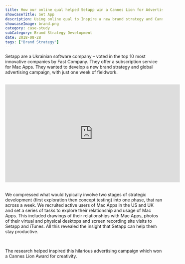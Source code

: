 ```yaml
---
title: How our online qual helped Setapp win a Cannes Lion for Advertising
showcaseTitle: Set App
description: Using online qual to Inspire a new brand strategy and Cannes Lion winning ad campaign for Setapp
showcaseImage: brand.png
category: case-study
subCategory: Brand Strategy Development
date: 2018-08-28
tags: ["Brand Strategy"]
---
```

Setapp are a Ukrainian software company – voted in the top 10 most innovative companies by Fast Company.  They offer a subscription service for Mac Apps. They wanted to develop a new brand strategy and global advertising campaign, with just one week of fieldwork.

<br/>

<div align="center">
<iframe width="560" height="315" src="https://www.youtube.com/embed/XKacO6Jj7z4" title="YouTube video player" frameborder="0" allow="accelerometer; autoplay; clipboard-write; encrypted-media; gyroscope; picture-in-picture" allowfullscreen></iframe>
</div>

<br/>

We compressed what would typically involve two stages of strategic development (first exploration then concept testing) into one phase, that ran across a week.  We recruited active users of Mac Apps in the US and UK and set a series of tasks to explore their relationship and usage of Mac Apps. This included drawings of their relationships with Mac Apps, photos of their virtual and physical desktops and screen recording site visits to Setapp and iTunes. All this revealed the insight that Setapp can help them stay productive.

<br/>

The research helped inspired this hilarious advertising campaign which won a Cannes Lion Award for creativity.

<br/>

